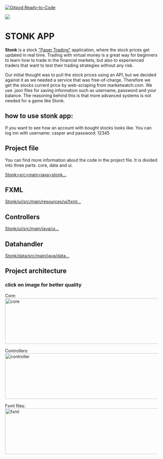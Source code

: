 [![Gitpod Ready-to-Code](https://img.shields.io/badge/Gitpod-Ready--to--Code-blue?logo=gitpod)](https://gitlab.stud.idi.ntnu.no/it1901/groups-2021/gr2135/gr2135/-/blob/master/Stonk/ui/src/main/java/ui/StonkApp.java)

![](https://i.ibb.co/qxM02Nc/fb2bfc2bf0ed4c569cdf5b8168878d1b.png)

# STONK APP

**Stonk** is a stock ["Paper Trading"](https://www.investopedia.com/terms/p/papertrade.asp) application, where the stock prices get updated in real time. Trading with virtual money is a great way for beginners to learn how to trade in the financial markets, but also to experienced traders that want to test their trading strategies without any risk.

Our initial thought was to pull the stock prices using an API, but we decided against it as we needed a service that was free-of-charge. Therefore we get the stocks current price by web-scraping from marketwatch.com. We use .json files for saving information such as username, password and your balance. The reasoning behind this is that more advanced systems is not needed for a game like Stonk.

## how to use stonk app:
If you want to see how an account with bought stocks looks like. You can log inn with username: casper and password: 12345

## Project file
You can find more information about the code in the project file. It is divided into three parts. core, data and ui.

[Stonk>src>main>java>stonk...](https://gitlab.stud.idi.ntnu.no/it1901/groups-2021/gr2135/gr2135/-/tree/master/Stonk/src/main/java/stonk)
## FXML
[Stonk/ui/src/main/resources/ui/fxml...](https://gitlab.stud.idi.ntnu.no/it1901/groups-2021/gr2135/gr2135/-/tree/master/Stonk/ui/src/main/resources/ui/fxml)
## Controllers
[Stonk/ui/src/main/java/ui...](https://gitlab.stud.idi.ntnu.no/it1901/groups-2021/gr2135/gr2135/-/tree/master/Stonk/ui/src/main/java/ui)

## Datahandler
[Stonk/data/src/main/java/data...](https://gitlab.stud.idi.ntnu.no/it1901/groups-2021/gr2135/gr2135/-/tree/master/Stonk/data/src/main/java/data)


## Project architecture
### click on image for better quality

Core:   
<a href="https://ibb.co/m5qkn3G"><img src="https://i.ibb.co/qYsKHvd/core.png" width=700px height=150px alt="core" border="0"></a>

Controllers:
<a href="https://ibb.co/vVPt07B"><img src="https://i.ibb.co/mbqxfLB/controller.png" width=700px height=150px alt="controller" border="0"></a>

Fxml files:
<a href="https://ibb.co/QDkT74X"><img src="https://i.ibb.co/jJzQ9SH/fxml.png" width=700px height=150px alt="fxml" border="0"></a>